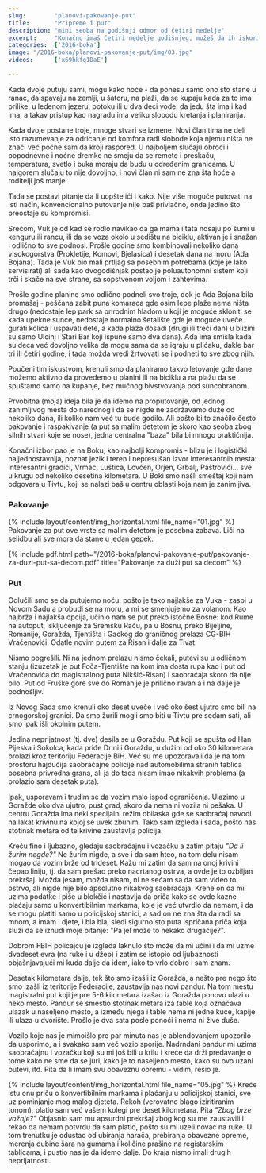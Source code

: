 ```yaml
---
slug:        "planovi-pakovanje-put"
title:       "Pripreme i put"
description: "mini seoba na godišnji odmor od četiri nedelje"
excerpt:     "Konačno imaš četiri nedelje godišnjeg, možeš da ih iskoristiš u cugu i možeš sebi da priuštiš da budeš negde toliko dugo. Ali imaš i živahnog dvogodišnjaka. Ide ti se na more, ali ti se ne sedi po 12 sati ispod suncobrana na plaži. Kako to sve pomiriti, kako se spakovati, šta poneti..."
categories:  ['2016-boka']
image: "/2016-boka/planovi-pakovanje-put/img/03.jpg"
videos:      ['x69hkfq1DaE']

---
```


Kada dvoje putuju sami, mogu kako hoće - da ponesu samo ono što stane u ranac, da spavaju na zemlji, u šatoru,
na plaži, da se kupaju kada za to ima prilike, u ledenom jezeru, potoku ili u dva deci vode, da jedu šta ima i 
kad ima, a takav pristup kao nagradu ima veliku slobodu kretanja i planiranja.

Kada dvoje postane troje, mnoge stvari se izmene. Novi član tima ne deli isto razumevanje za odricanje od
komfora radi slobode koja njemu ništa ne znači već počne sam da kroji raspored. U najboljem slučaju obroci
i popodnevne i noćne dremke ne smeju da se remete i preskaču, temperatura, svetlo i buka moraju da budu u
određenim granicama. U najgorem slučaju to nije dovoljno, i novi član ni sam ne zna šta hoće a roditelji
još manje.

Tada se postavi pitanje da li uopšte ići i kako. Nije više moguće putovati na isti način, konvencionalno
putovanje nije baš privlačno, onda jedino što preostaje su kompromisi.

Srećom, Vuk je od kad se rodio navikao da ga mama i tata nosaju po šumi u kenguru ili rancu, ili da se voza
okolo u sedištu na biciklu, aktivan je i snažan i odlično to sve podnosi. Prošle godine smo kombinovali nekoliko
dana visokogorstva (Prokletije, Komovi, Bjelasica) i desetak dana na moru (Ada Bojana). Tada je Vuk bio mali
prtljag sa posebnim potrebama (koje je lako servisirati) ali sada kao dvogodišnjak postao je poluautonomni 
sistem koji trči i skače na sve strane, sa sopstvenom voljom i zahtevima.

Prošle godine planine smo odlično podneli svo troje, dok je Ada Bojana bila promašaj - peščana zabit puna 
komaraca gde osim lepe plaže nema ništa drugo (nedostaje lep park sa prirodnim hladom u koji je moguće
skloniti se kada upekne sunce, nedostaje normalno šetalište gde je moguće uveče gurati kolica i uspavati
dete, a kada plaža dosadi (drugi ili treći dan) u blizini su samo Ulcinj i Stari Bar koji ispune samo dva
dana). Ada ima smisla kada su deca već dovoljno velika da mogu sama
da se igraju u plićaku, dakle bar tri ili četiri godine, i tada možda vredi žrtvovati se i podneti to sve
zbog njih. 

Poučeni tim iskustvom, krenuli smo da planiramo takvo letovanje gde dane možemo aktivno da provedemo u 
planini ili na biciklu a na plažu da se spuštamo samo na kupanje, bez mučnog bivstvovanja pod suncobranom.

Prvobitna (moja) ideja bila je da idemo na proputovanje, od jednog zanimljivog mesta do narednog i da se nigde
ne zadržavamo duže od nekoliko dana, ili koliko nam već tu bude godilo. Ali pošto bi to značilo često 
pakovanje i raspakivanje (a put sa malim detetom je skoro kao seoba zbog silnih stvari koje se nose), jedna
centralna "baza" bila bi mnogo praktičnija.

Konačni izbor pao je na Boku, kao najbolji kompromis - blizu je i logistički najjednostavnija, poznat jezik
i teren i nepresušan izvor interesantnih mesta: interesantni gradići, Vrmac, Luštica, Lovćen, Orjen, Grbalj, Paštrovići... 
sve u krugu od nekoliko desetina kilometara. U Boki smo našli smeštaj koji nam odgovara u Tivtu, koji se nalazi
baš u centru oblasti koja nam je zanimljiva.

### Pakovanje

{% include layout/content/img_horizontal.html file_name="01.jpg" %}
Pakovanje za put ove vrste sa malim detetom je posebna zabava. Liči na selidbu ali sve mora da stane u jedan 
gepek. 

{% include pdf.html path="/2016-boka/planovi-pakovanje-put/pakovanje-za-duzi-put-sa-decom.pdf" title="Pakovanje za duži put sa decom" %}

### Put

Odlučili smo se da putujemo noću, pošto je tako najlakše za Vuka - zaspi u Novom Sadu a probudi se na 
moru, a mi se smenjujemo za volanom. Kao najbrža i najlakša opcija, učinio nam se put preko istočne Bosne:
kod Rume na autoput, isključenje za Sremsku Raču, pa u Bosnu, preko Bijeljine, Romanije,
Goražda, Tjentišta i Gackog do graničnog prelaza CG-BIH Vraćenovići. Odatle novim putem za Risan i dalje za
Tivat.

Nismo pogrešili. Ni na jednom prelazu nismo čekali, putevi su u odličnom stanju (izuzetak je put 
Foča-Tjentište na kom ima dosta rupa kao i put od Vraćenovića do magistralnog puta Nikšić-Risan) i
saobraćaja skoro da nije bilo. Put od Fruške gore sve do Romanije je prilično ravan a i na dalje je
podnošljiv.

Iz Novog Sada smo krenuli oko deset uveče i već oko šest ujutro smo bili na crnogorskoj granici. Da smo žurili
mogli smo biti u Tivtu pre sedam sati, ali smo ipak išli okolnim putem.

Jedina neprijatnost (tj. dve) desila se u Goraždu. Put koji se spušta od Han Pijeska i Sokolca, kada priđe
Drini i Goraždu, u dužini od oko 30 kilometara prolazi kroz teritoriju Federacije BiH. Već su me upozoravali
da je na tom prostoru hajdučija saobraćajne policije nad automobilima stranih tablica posebna privredna 
grana, ali ja do tada nisam imao nikakvih problema (a prolazio sam desetak puta).

Ipak, usporavam i trudim se da vozim malo ispod ograničenja. Ulazimo u Goražde oko dva ujutro, pust grad,
skoro da nema ni vozila ni pešaka. U centru Goražda ima neki specijalni režim obilaska gde se saobraćaj
navodi na lakat krivinu na kojoj se uvek zbunim. Tako sam izgleda i sada, pošto nas stotinak metara
od te krivine zaustavlja policija.

Kreću fino i ljubazno, gledaju saobraćajnu i vozačku a zatim pitaju *"Da li žurim negde?"* Ne žurim nigde,
a sve i da sam hteo, na tom delu nisam mogao da vozim brže od trideset. Kažu mi zatim da sam na onoj krivini
čepao liniju, tj. da sam prešao preko nacrtanog ostrva, a ovde je to ozbiljan prekršaj. Možda jesam, možda
nisam, ni ne sećam sa da sam video to ostrvo, ali nigde nije bilo apsolutno nikakvog saobraćaja.
Krene on da mi uzima
podatke i piše u blokčić i nastavlja da priča kako se ovde kazne plaćaju samo u konvertibilnim markama, koje
je već utvrdio da nemam, i da se mogu platiti samo u policijskoj stanici, a sad on ne zna šta da radi sa mnom,
a imam i djete, i bla bla, sledi sigurno sto puta ispričana priča koja služi da se iznudi moje pitanje: "Pa jel
može to nekako drugačije?".

Dobrom FBIH policajcu je izgleda laknulo što može da mi učini i da mi uzme dvadeset evra (na ruke i u džep) i
zatim se istopio od ljubaznosti objašnjavajući mi kuda dalje da idem, iako to vrlo dobro i sam znam.

Desetak kilometara dalje, tek što smo izašli iz Goražda, a nešto pre nego što smo izašli iz teritorije 
Federacije, zaustavlja nas novi pandur. Na tom mestu magistralni put koji je pre 5-6 kilometara izašao iz 
Goražda ponovo ulazi u neko mesto. Pandur se smestio stotinak metara iza table koja označava ulazak u
naseljeno mesto, a između njega i table nema ni jedne kuće, kapije ili ulaza u dvorište. Prošlo je dva sata
posle ponoći i nema ni žive duše.

Vozilo koje nas je mimoišlo pre par minuta nas je ablendovanjem upozorilo da usporimo, a i svakako sam već 
vozio sporije. Nadrndani pandur mi uzima saobraćajnu i vozačku koji su mi još bili u krilu i kreće da drži
predavanje o tome kako ne sme da se juri, kako je to naseljeno mesto, kako su ovo uzani putevi, itd. Pita
da li imam svu obaveznu opremu - vidim, rešio je. 

{% include layout/content/img_horizontal.html file_name="05.jpg" %}
Kreće istu onu priču o konvertibilnim markama i plaćanju u policijskoj stanici, sve uz pominjanje mog malog
djeteta. Rekoh (verovatno blago iziritiranim tonom), platio sam već vašem kolegi pre deset kilometara. Pita
*"Zbog brze vožnje?"* Objasnio sam mu apsurdni prekršaj zbog kog su me zaustavili i rekao da nemam potvrdu
da sam platio, pošto su mi uzeli novac na ruke. U tom trenutku je odustao od ubiranja harača, prebiranja 
obavezne opreme, merenja dubine šara na gumama i količine prašine na registarskim tablicama, i pustio nas je
da idemo dalje. Do kraja nismo imali drugih neprijatnosti.